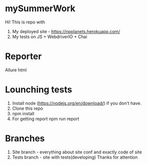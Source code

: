 # mySummerWork
Hi! This is repo with 
1. My deployed site  - https://npplanets.herokuapp.com/
2. My tests on JS + WebdriverIO + Chai 

# Reporter 
Allure html


# Lounching tests 
1. Install node (https://nodejs.org/en/download/) if you don't have.
2. Clone this repo
3. npm install 
4. For getting report npm run report 

# Branches
1. Site branch - everything about site conf and exactly code of site 
2. Tests branch - site with tests(developing)
Thanks for attention 
